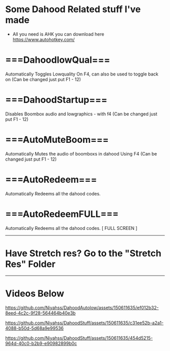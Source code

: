 # Some Dahood Related stuff I've made

* All you need is AHK you can download here
https://www.autohotkey.com/


# ===DahoodlowQual===
Automatically Toggles Lowquality On F4, can also be used to toggle back on (Can be changed just put F1 - 12)

# ===DahoodStartup===
Disables Boombox audio and lowgraphics - with f4 (Can be changed just put F1 - 12)

# ===AutoMuteBoom===
Automatically Mutes the audio of boomboxs in dahood Using F4 (Can be changed just put F1 - 12)

# ===AutoRedeem===
Automatically Redeems all the dahood codes.

# ===AutoRedeemFULL===
Automatically Redeems all the dahood codes. [ FULL SCREEN ]

-----------------------------
# Have Stretch res? Go to the "Stretch Res" Folder
-----------------------------


# Videos Below

https://github.com/Niyahss/DahoodAutolow/assets/150611635/ef012b32-8eed-4c2c-9f28-564464b40e3b



https://github.com/Niyahss/DahoodStuff/assets/150611635/c31ee52b-a2a1-4088-b50d-5d68a9e99536



https://github.com/Niyahss/DahoodStuff/assets/150611635/454d5215-964d-40c0-b2b9-e90982899b0c

